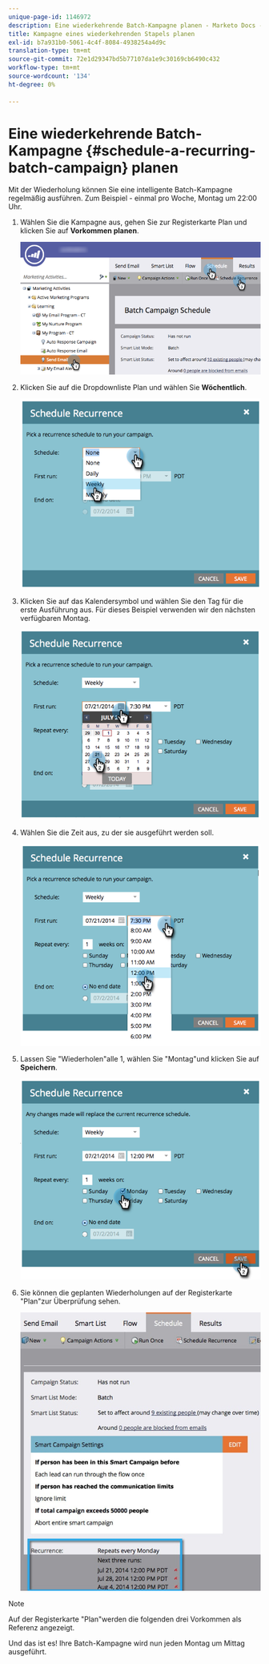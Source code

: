 ```yaml
---
unique-page-id: 1146972
description: Eine wiederkehrende Batch-Kampagne planen - Marketo Docs - Produktdokumentation
title: Kampagne eines wiederkehrenden Stapels planen
exl-id: b7a931b0-5061-4c4f-8084-4938254a4d9c
translation-type: tm+mt
source-git-commit: 72e1d29347bd5b77107da1e9c30169cb6490c432
workflow-type: tm+mt
source-wordcount: '134'
ht-degree: 0%

---
```


# Eine wiederkehrende Batch-Kampagne {#schedule-a-recurring-batch-campaign} planen

Mit der Wiederholung können Sie eine intelligente Batch-Kampagne regelmäßig ausführen. Zum Beispiel - einmal pro Woche, Montag um 22:00 Uhr.

1. Wählen Sie die Kampagne aus, gehen Sie zur Registerkarte Plan und klicken Sie auf **Vorkommen planen**.

   ![](assets/recurrencehands-sendemail.png)

1. Klicken Sie auf die Dropdownliste Plan und wählen Sie **Wöchentlich**.

   ![](assets/image2014-9-22-11-3a41-3a42.png)

1. Klicken Sie auf das Kalendersymbol und wählen Sie den Tag für die erste Ausführung aus. Für dieses Beispiel verwenden wir den nächsten verfügbaren Montag.

   ![](assets/image2014-9-22-11-3a41-3a46.png)

1. Wählen Sie die Zeit aus, zu der sie ausgeführt werden soll.

   ![](assets/image2014-9-22-11-3a41-3a49.png)

1. Lassen Sie &quot;Wiederholen&quot;alle 1, wählen Sie &quot;Montag&quot;und klicken Sie auf **Speichern**.

   ![](assets/image2014-9-22-11-3a41-3a53.png)

1. Sie können die geplanten Wiederholungen auf der Registerkarte &quot;Plan&quot;zur Überprüfung sehen.

   ![](assets/recurrence.jpg)

>[!NOTE]
>
>Auf der Registerkarte &quot;Plan&quot;werden die folgenden drei Vorkommen als Referenz angezeigt.

Und das ist es! Ihre Batch-Kampagne wird nun jeden Montag um Mittag ausgeführt.
